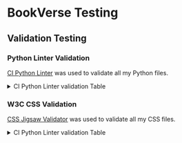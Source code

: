 # BookVerse Testing

## Validation Testing

### Python Linter Validation

[CI Python Linter](https://pep8ci.herokuapp.com) was used to validate all my Python files.

<details>
<summary>CI Python Linter validation Table</summary>

| File | Results | Evidenve | 
| --- | --- | --- | 
| **Books** |
| Views | [CI PEP8](https://pep8ci.herokuapp.com/https://raw.githubusercontent.com/jmanager25/book-verse/main/books/views.py) | Pass |
| Urls | [CI PEP8](https://pep8ci.herokuapp.com/https://raw.githubusercontent.com/jmanager25/book-verse/main/books/urls.py) | Pass |
| Serializers | [CI PEP8](https://pep8ci.herokuapp.com/https://raw.githubusercontent.com/jmanager25/book-verse/main/books/serializers.py) | Pass |
| Models | [CI PEP8](https://pep8ci.herokuapp.com/https://raw.githubusercontent.com/jmanager25/book-verse/main/books/models.py) | Pass |
| Apps | [CI PEP8](https://pep8ci.herokuapp.com/https://raw.githubusercontent.com/jmanager25/book-verse/main/books/apps.py) | Pass |
| **Bookverse_api** |
| Views | [CI PEP8](https://pep8ci.herokuapp.com/https://raw.githubusercontent.com/jmanager25/book-verse/main/bookverse_api/views.py) | Pass |
| Urls | [CI PEP8](https://pep8ci.herokuapp.com/https://raw.githubusercontent.com/jmanager25/book-verse/main/bookverse_api/urls.py) | Pass |
| Settings | [CI PEP8](https://pep8ci.herokuapp.com/https://raw.githubusercontent.com/jmanager25/book-verse/main/bookverse_api/settings.py) | Pass |
| Serializers | [CI PEP8](https://pep8ci.herokuapp.com/https://raw.githubusercontent.com/jmanager25/book-verse/main/bookverse_api/serializers.py) | Pass |
| Permissions | [CI PEP8](https://pep8ci.herokuapp.com/https://raw.githubusercontent.com/jmanager25/book-verse/main/bookverse_api/permissions.py) | Pass |
| **Comments** |
| Views | [CI PEP8](https://raw.githubusercontent.com/jmanager25/book-verse/main/comments/views.py) | Pass |
| Urls | [CI PEP8](https://pep8ci.herokuapp.com/https://raw.githubusercontent.com/jmanager25/book-verse/main/comments/urls.py) | Pass |
| Serializers | [CI PEP8](https://pep8ci.herokuapp.com/https://raw.githubusercontent.com/jmanager25/book-verse/main/comments/serializers.py) | Pass |
| Models | [CI PEP8](https://pep8ci.herokuapp.com/https://raw.githubusercontent.com/jmanager25/book-verse/main/comments/models.py) | Pass |
| Apps | [CI PEP8](https://pep8ci.herokuapp.com/https://raw.githubusercontent.com/jmanager25/book-verse/main/comments/apps.py) | Pass |
| **Followers**|
| Views | [CI PEP8](https://pep8ci.herokuapp.com/https://raw.githubusercontent.com/jmanager25/book-verse/main/followers/views.py) | Pass |
| Urls | [CI PEP8](https://pep8ci.herokuapp.com/https://raw.githubusercontent.com/jmanager25/book-verse/main/followers/urls.py) | Pass |
| Serializers | [CI PEP8](https://pep8ci.herokuapp.com/https://raw.githubusercontent.com/jmanager25/book-verse/main/followers/serializers.py) | Pass |
| Models | [CI PEP8](https://pep8ci.herokuapp.com/https://raw.githubusercontent.com/jmanager25/book-verse/main/followers/models.py) | Pass |
| Apps | [CI PEP8](https://pep8ci.herokuapp.com/https://raw.githubusercontent.com/jmanager25/book-verse/main/followers/apps.py) | Pass |
| **Likes** |
| Views | [CI PEP8](https://pep8ci.herokuapp.com/https://raw.githubusercontent.com/jmanager25/book-verse/main/likes/views.py) | Pass |
| Urls | [CI PEP8](https://pep8ci.herokuapp.com/https://raw.githubusercontent.com/jmanager25/book-verse/main/likes/urls.py) | Pass |
| Serializers | [CI PEP8](https://pep8ci.herokuapp.com/https://raw.githubusercontent.com/jmanager25/book-verse/main/likes/serializers.py) | Pass |
| Models | [CI PEP8](https://pep8ci.herokuapp.com/https://raw.githubusercontent.com/jmanager25/book-verse/main/likes/models.py) | Pass |
| Apps | [CI PEP8](https://pep8ci.herokuapp.com/https://raw.githubusercontent.com/jmanager25/book-verse/main/likes/apps.py) | Pass |
| **Profiles** |
| Views | [CI PEP8](https://pep8ci.herokuapp.com/https://raw.githubusercontent.com/jmanager25/book-verse/main/profiles/views.py) | Pass |
| Urls | [CI PEP8](https://pep8ci.herokuapp.com/https://raw.githubusercontent.com/jmanager25/book-verse/main/profiles/urls.py) | Pass |
| Serializers | [CI PEP8](https://pep8ci.herokuapp.com/https://raw.githubusercontent.com/jmanager25/book-verse/main/profiles/serializers.py) | Pass |
| Models | [CI PEP8](https://pep8ci.herokuapp.com/https://raw.githubusercontent.com/jmanager25/book-verse/main/profiles/models.py) | Pass |
| Apps | [CI PEP8](https://pep8ci.herokuapp.com/https://raw.githubusercontent.com/jmanager25/book-verse/main/profiles/apps.py) | Pass |
| Admin | [CI PEP8](https://pep8ci.herokuapp.com/https://raw.githubusercontent.com/jmanager25/book-verse/main/profiles/admin.py)| Pass |
| **Reviews** |
| Views | [CI PEP8](https://pep8ci.herokuapp.com/https://raw.githubusercontent.com/jmanager25/book-verse/main/reviews/views.py) | Pass |
| Urls | [CI PEP8](https://pep8ci.herokuapp.com/https://raw.githubusercontent.com/jmanager25/book-verse/main/reviews/urls.py) | Pass |
| Serializers | [CI PEP8](https://pep8ci.herokuapp.com/https://raw.githubusercontent.com/jmanager25/book-verse/main/reviews/serializers.py) | Pass |
| Models | [CI PEP8](https://pep8ci.herokuapp.com/https://raw.githubusercontent.com/jmanager25/book-verse/main/reviews/models.py) | Pass |
| Apps | [CI PEP8](https://pep8ci.herokuapp.com/https://raw.githubusercontent.com/jmanager25/book-verse/main/reviews/apps.py) | Pass |
| **Saved Books** |
| Views | [CI PEP8](https://pep8ci.herokuapp.com/https://raw.githubusercontent.com/jmanager25/book-verse/main/saved_books/views.py) | Pass |
| Urls | [CI PEP8](https://pep8ci.herokuapp.com/https://raw.githubusercontent.com/jmanager25/book-verse/main/saved_books/urls.py) | Pass |
| Serializers | [CI PEP8](https://pep8ci.herokuapp.com/https://raw.githubusercontent.com/jmanager25/book-verse/main/saved_books/serializers.py) | Pass |
| Models | [CI PEP8](https://pep8ci.herokuapp.com/https://raw.githubusercontent.com/jmanager25/book-verse/main/saved_books/models.py) | Pass |
| Apps | [CI PEP8](https://pep8ci.herokuapp.com/https://raw.githubusercontent.com/jmanager25/book-verse/main/saved_books/apps.py) | Pass |

</details>

### W3C CSS Validation

[CSS Jigsaw Validator](https://jigsaw.w3.org/css-validator/) was used to validate all my CSS files.

<details>
<summary>CI Python Linter validation Table</summary>

| File | Results | Evidenve | 
| --- | --- | --- | 
| Views | [CSS Jigsaw]() | Pass |
| Urls | [CSS Jigsaw]() | Pass |
| Serializers | [CSS Jigsaw]() | Pass |
| Models | [CSS Jigsaw]() | Pass |
| Apps | [CSS Jigsaw]() | Pass |